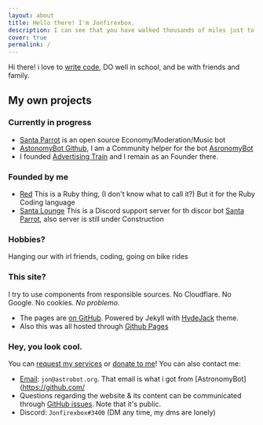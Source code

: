 ```yaml
---
layout: about
title: Hello there! I'm Jonfirexbox.
description: I can see that you have walked thousands of miles just to reach this website, but that's just my homepage. Have fun... I guess.
cover: true
permalink: /
---
```


<style>
@media ( max-width : 800px) {
    .resize1 {
        width: 150px !important;
    }
    .resize2 {
        display: none !important;
    }
}
</style>

Hi there! i love to [write code](https://github.com/jonfirexbox), DO well in school, and be with friends and family.

## My own projects

### Currently in progress
* [Santa Parrot](https://github.com/jonfirexbox/Santa-Parrot) is an open source Economy/Moderation/Music bot
* [AstonomyBot Github](https://github.com/astronomybot), I am a Community helper for the bot [AsronomyBot](https://astrobot.org/)
* I founded [Advertising Train](https://discord.gg/R7kBzBv) and I remain as an Founder there.

### Founded by me
* [Red](http://github.com/RedRubys/red) This is a Ruby thing, (I don't know what to call it?) But it for the Ruby Coding language
* [Santa Lounge](https://discord.gg/vJYgKdn) This is a Discord support server for th discor bot [Santa Parrot](https://github.com/jonfirexbox/Santa-Parrot), also server is still under Construction

### Hobbies?
Hanging our with irl friends, coding, going on bike rides


### This site?
I try to use components from responsible sources. No Cloudflare. No Google. No cookies. *No problemo.*

* The pages are [on GitHub](https://github.com/Jonfirexbox/jonfirexbox.github.io). Powered by Jekyll with [HydeJack](https://hydejack.com/) theme.
* Also this was all hosted through [Github Pages](https://github.com/github/github_pages)

### Hey, you look cool.
You can [request my services](/services) or [donate to me](/donate)! You can also contact me:

* [Email](mailto:jon@astrobot.org): `jon@astrobot.org`. That email is what i got from [AstronomyBot](https://github.com/
* Questions regarding the website & its content can be communicated through [GitHub issues](https://github.com/jonfirexbox/jonfirexbox/issues). Note that it's public.
* Discord: `Jonfirexbox#3400` (DM any time, my dms are lonely)
